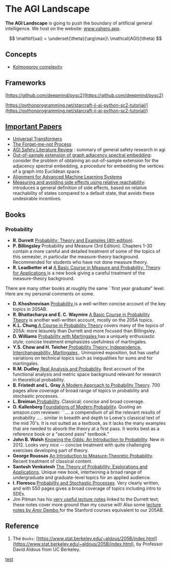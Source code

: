 # The AGI Landscape

**The AGI Landscape** is going to push the boundary of artificial general intelligence. We host on the website: www.vahero.app. 

$$
\mathbf{uai} = \underset{\theta}{\arg\max}\ \mathcal{AGI}(\theta)
$$

## Concepts

* [Kolmogorov complexity](./)

## Frameworks 

[https://github.com/deepmind/pysc2](https://github.com/deepmind/pysc2)

[https://pythonprogramming.net/starcraft-ii-ai-python-sc2-tutorial/](https://pythonprogramming.net/starcraft-ii-ai-python-sc2-tutorial/)

## [Important Papers](papers-1.md)

* [Universal Transformers ](universal-transformers.md)
* [The Forget-me-not Process](forget-me-not-process.md) 
* [AGI Safety Literature Review](https://arxiv.org/pdf/1805.01109.pdf) : summary of general safety research in agi
* [Out-of-sample extension of graph adjacency spectral embedding](https://www.stat.berkeley.edu/~mmahoney/pubs/levin18a.pdf): consider the problem of obtaining an out-of-sample extension for the adjacency spectral embedding, a procedure for embedding the vertices of a graph into Euclidean space.
* [Alignment for Advanced Machine Learning Systems](https://intelligence.org/files/AlignmentMachineLearning.pdf)
* [Measuring and avoiding side effects using relative reachability](https://arxiv.org/pdf/1806.01186.pdf): introduces a general definition of side effects, based on relative reachability of states compared to a default state, that avoids these undesirable incentives. 

## Books

### Probability

* **R. Durrett** [Probability: Theory and Examples \(4th edition\)](http://www.amazon.com/Probability-Cambridge-Statistical-Probabilistic-Mathematics/dp/0521765390).
* **P. Billingsley** Probability and Measure \(3rd Edition\). Chapters 1-30 contain a more careful and detailed treatment of some of the topics of this semester, in particular the measure-theory background. Recommended for students who have not done measure theory.
* **R. Leadbetter et al** [A Basic Course in Measure and Probability: Theory for Applications ](http://www.amazon.com/gp/product/1107652529/)is a new book giving a careful treatment of the measure-theory background.

There are many other books at roughly the same \`\`first year graduate" level. Here are my personal comments on some.

* **D. Khoshnevisan** [Probability ](http://www.amazon.com/gp/product/1107652529/)is a well-written concise account of the key topics in 205AB.
* **R. Bhattacharya and E. C. Waymire** [A Basic Course in Probability Theory](https://www.amazon.com/Basic-Course-Probability-Theory-Universitext/dp/3319479725) is another well-written account, mostly on the 205A topics.
* **K.L. Chung**[ A Course in Probability Theory](http://www.amazon.com/gp/product/1107652529/) covers many of the topics of 205A: more leisurely than Durrett and more focused than Billingsley.
* **D. Williams** [Probability with Martingales ](http://www.amazon.com/Probability-Martingales-Cambridge-Mathematical-Textbooks/dp/0521406056/)has a uniquely enthusiastic style; concise treatment emphasizes usefulness of martingales.
* **Y.S. Chow and H. Teicher**[ Probability Theory: Independence, Interchangeability, Martingales ](http://www.amazon.com/Probability-Theory-Independence-Interchangeability-Martingales/dp/0387406077/). Uninspired exposition, but has useful variations on technical topics such as inequalities for sums and for martingales.
* **R.M. Dudley**[ Real Analysis and Probability](http://www.amazon.com/Analysis-Probability-Cambridge-Advanced-Mathematics/dp/0521007542). Best account of the functional analysis and metric space background relevant for research in theoretical probability.
* **B. Fristedt and L. Gray**[ A Modern Approach to Probability Theory](http://www.amazon.com/Modern-Approach-Probability-Theory-Applications/dp/0817638075/). 700 pages allow coverage of broad range of topics in probability and stochastic processes.
* **L. Breiman**[ Probability](http://www.amazon.com/Probability-Classics-Applied-Mathematics-Breiman/dp/0898712963/). Classical; concise and broad coverage.
* **O. Kallenberg** [Foundations of Modern Probability](http://www.amazon.com/Foundations-Modern-Probability-Its-Applications/dp/0387953132). Quoting an amazon.com reviewer: \`\`.... a compendium of all the relevant results of probability ..... similar in breadth and depth to Loeve's classical text of the mid 70's. It is not suited as a textbook, as it lacks the many examples that are needed to absorb the theory at a first pass. It works best as a reference book or a "second pass" textbook."
* **John B. Walsh** [Knowing the Odds: An Introduction to Probability](http://www.amazon.com/Knowing-Odds-Introduction-Probability-Mathematics/dp/0821885324). New in 2012. Looks very nice -- concise treatment with quite challenging exercises developing part of theory.
* **George Roussas** [An Introduction to Measure-Theoretic Probability](http://www.amazon.com/Introduction-Measure-Theoretic-Probability-Second/dp/0128000422/ref=asap_B00JALV1Z8_1_1?s=books&ie=UTF8&qid=1412368880&sr=1-1). Recent treatment of classical content.
* **Santosh Venkatesh** [The Theory of Probability: Explorations and Applications](http://www.amazon.com/Theory-Probability-Explorations-Applications/dp/1107024471). Unique new book, intertwining a broad range of undergraduate and graduate-level topics for an applied audience.
* **I. Florescu** [Probability and Stochastic Processes](http://www.amazon.com/Probability-Stochastic-Processes-Ionut-Florescu/dp/0470624558/ref=sr_1_2?s=books&ie=UTF8&qid=1427746625&sr=1-2&keywords=florescu). Very clearly written, and with 550 pages gives a broad coverage of topics including intro to SDEs.
* Jim Pitman has his [very useful lecture notes](http://bibserver.berkeley.edu/205/WorkInProgress/DurrettTOC.html) linked to the Durrett text; these notes cover more ground than my course will! Also some [lecture notes by Amir Dembo ](http://www-stat.stanford.edu/~amir/stat-310b/lnotes.pdf)for the Stanford courses equivalent to our 205AB.

## Reference

1. The `Books`: [https://www.stat.berkeley.edu/~aldous/205B/index.html](https://www.stat.berkeley.edu/~aldous/205B/index.html), by Professor David Aldous from UC Berkeley.

[test](papers/papers.md)

